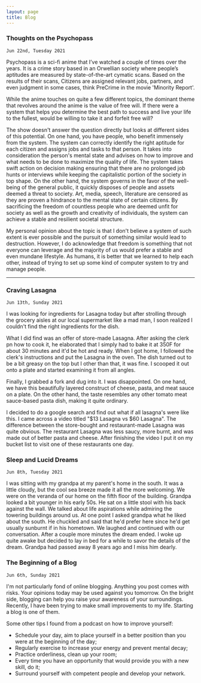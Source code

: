 ```yaml
---
layout: page
title: Blog
---
```


### Thoughts on the Psychopass

`Jun 22nd, Tuesday 2021`

Psychopass is a sci-fi anime that I’ve watched a couple of times over the years. It is a crime story based in an Orwellian society where people’s aptitudes are measured by state-of-the-art cymatic scans. Based on the results of their scans, Citizens are assigned relevant jobs, partners, and even judgment in some cases, think PreCrime in the movie 'Minority Report'.  

While the anime touches on quite a few different topics, the dominant theme that revolves around the anime is the value of free will. If there were a system that helps you determine the best path to success and live your life to the fullest, would be willing to take it and forfeit free will?

The show doesn't answer the question directly but looks at different sides of this potential. On one hand, you have people, who benefit immensely from the system. The system can correctly identify the right aptitude for each citizen and assigns jobs and tasks to that person. It takes into consideration the person's mental state and advises on how to improve and what needs to be done to maximize the quality of life. The system takes swift action on decision making ensuring that there are no prolonged job hunts or interviews while keeping the capitalistic portion of the society in top shape. On the other hand, the system governs in the favor of the well-being of the general public, it quickly disposes of people and assets deemed a threat to society. Art, media, speech, literature are censored as they are proven a hindrance to the mental state of certain citizens. By sacrificing the freedom of countless people who are deemed unfit for society as well as the growth and creativity of individuals, the system can achieve a stable and resilient societal structure.

My personal opinion about the topic is that I don't believe a system of such extent is ever possible and the pursuit of something similar would lead to destruction. However, I do acknowledge that freedom is something that not everyone can leverage and the majority of us would prefer a stable and even mundane lifestyle. As humans, it is better that we learned to help each other, instead of trying to set up some kind of computer system to try and manage people. 

___

### Craving Lasagna

`Jun 13th, Sunday 2021`

I was looking for ingredients for Lasagna today but after strolling through the grocery aisles at our local supermarket like a mad man, I soon realized I couldn't find the right ingredients for the dish. 

What I did find was an offer of store-made Lasagna. After asking the clerk pn how to cook it, he elaborated that I simply had to bake it at 350F for about 30 minutes and it'd be hot and ready. When I got home, I followed the clerk's instructions and put the Lasagna in the oven. The dish turned out to be a bit greasy on the top but I other than that, it was fine. I scooped it out onto a plate and started examining it from all angles. 

Finally, I grabbed a fork and dug into it. I was disappointed. On one hand, we have this beautifully layered construct of cheese, pasta, and meat sauce on a plate. On the other hand, the taste resembles any other tomato meat sauce-based pasta dish, making it quite ordinary.

I decided to do a google search and find out what if all lasagna's were like this. I came across a video titled "$13 Lasagna vs $60 Lasagna". The difference between the store-bought and restaurant-made Lasagna was quite obvious. The restaurant Lasagna was less saucy, more burnt, and was made out of better pasta and cheese. After finishing the video I put it on my bucket list to visit one of these restaurants one day. 


### Sleep and Lucid Dreams

`Jun 8th, Tuesday 2021`

I was sitting with my grandpa at my parent's home in the south. It was a little cloudy, but the cool sea breeze made it all the more welcoming. We were on the veranda of our home on the fifth floor of the building. Grandpa looked a bit younger in his early 50s. He sat on a little stool with his back against the wall. We talked about life aspirations while admiring the towering buildings around us. At one point I asked grandpa what he liked about the south. He chuckled and said that he'd prefer here since he'd get usually sunburnt if in his hometown. We laughed and continued with our conversation. After a couple more minutes the dream ended. I woke up quite awake but decided to lay in bed for a while to savor the details of the dream. Grandpa had passed away 8 years ago and I miss him dearly.


### The Beginning of a Blog

`Jun 6th, Sunday 2021`

I'm not particularly fond of online blogging. Anything you post comes with risks. Your opinions today may be used against you tomorrow. On the bright side, blogging can help you raise your awareness of your surroundings. Recently, I have been trying to make small improvements to my life. Starting a blog is one of them. 

Some other tips I found from a podcast on how to improve yourself:
- Schedule your day, aim to place yourself in a better position than you were at the beginning of the day;
- Regularly exercise to increase your energy and prevent mental decay;
- Practice orderliness, clean up your room;
- Every time you have an opportunity that would provide you with a new skill, do it;
- Surround yourself with competent people and develop your network.
